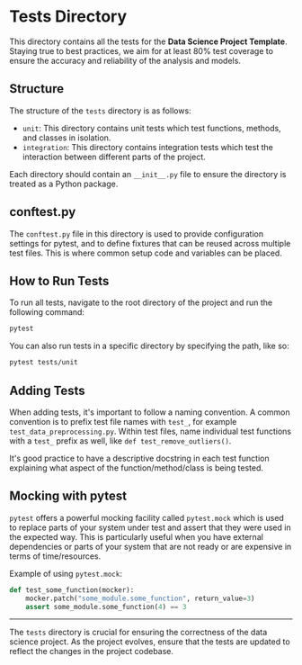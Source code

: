 # Tests Directory

This directory contains all the tests for the **Data Science Project Template**. Staying true to best practices, we aim for at least 80% test coverage to ensure the accuracy and reliability of the analysis and models.

## Structure

The structure of the `tests` directory is as follows:

- `unit`: This directory contains unit tests which test functions, methods, and classes in isolation.
- `integration`: This directory contains integration tests which test the interaction between different parts of the project.

Each directory should contain an `__init__.py` file to ensure the directory is treated as a Python package.

## conftest.py

The `conftest.py` file in this directory is used to provide configuration settings for pytest, and to define fixtures that can be reused across multiple test files. This is where common setup code and variables can be placed.

## How to Run Tests

To run all tests, navigate to the root directory of the project and run the following command:

```bash
pytest
```

You can also run tests in a specific directory by specifying the path, like so:

```bash
pytest tests/unit
```

## Adding Tests

When adding tests, it's important to follow a naming convention. A common convention is to prefix test file names with `test_`, for example `test_data_preprocessing.py`. Within test files, name individual test functions with a `test_` prefix as well, like `def test_remove_outliers()`.

It's good practice to have a descriptive docstring in each test function explaining what aspect of the function/method/class is being tested.

## Mocking with pytest

`pytest` offers a powerful mocking facility called `pytest.mock` which is used to replace parts of your system under test and assert that they were used in the expected way. This is particularly useful when you have external dependencies or parts of your system that are not ready or are expensive in terms of time/resources.

Example of using `pytest.mock`:

```python
def test_some_function(mocker):
    mocker.patch("some_module.some_function", return_value=3)
    assert some_module.some_function(4) == 3
```

______________________________________________________________________

The `tests` directory is crucial for ensuring the correctness of the data science project. As the project evolves, ensure that the tests are updated to reflect the changes in the project codebase.
